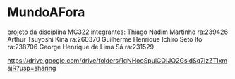 # MundoAFora
projeto da disciplina MC322
integrantes:
Thiago Nadim Martinho ra:239426
Arthur Tsuyoshi Kina ra:260370
Guilherme Henrique Ichiro Seto Ito ra:238706
George Henrique de Lima Sá ra:231529

https://drive.google.com/drive/folders/1qNHooSpulCQIJQ2GsidSq7IzZTIxmajR?usp=sharing
